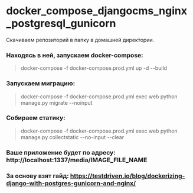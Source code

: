 # docker_compose_djangocms_nginx_postgresql_gunicorn

Скачиваем репозиторий в папку в домашней директории. 

### Находясь в ней, запускаем docker-compose: 

> docker-compose -f docker-compose.prod.yml up -d --build

### Запускаем миграцию:

> docker-compose -f docker-compose.prod.yml exec web python manage.py migrate --noinput

### Собираем статику:

> docker-compose -f docker-compose.prod.yml exec web python manage.py collectstatic --no-input --clear

### Ваше приложение будет по адресу: http://localhost:1337/media/IMAGE_FILE_NAME

### За основу взят гайд: https://testdriven.io/blog/dockerizing-django-with-postgres-gunicorn-and-nginx/
